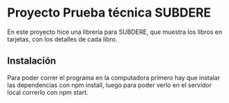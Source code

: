 # Proyecto Prueba técnica SUBDERE

En este proyecto hice una librería para SUBDERE, que muestra los libros en tarjetas, con los detalles de cada libro.

## Instalación

Para poder correr el programa en la computadora primero hay que instalar las dependencias con npm install, luego para poder verlo en el servidor local correrlo con npm start.
